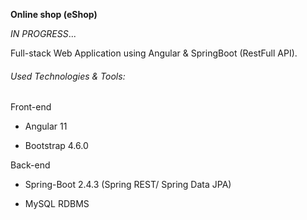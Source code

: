 **Online shop (eShop)**

_IN PROGRESS_...

Full-stack Web Application using Angular & SpringBoot (RestFull API).

###### Used Technologies & Tools:

Front-end

* Angular 11

* Bootstrap 4.6.0

Back-end

* Spring-Boot 2.4.3 (Spring REST/ Spring Data JPA)

* MySQL RDBMS



